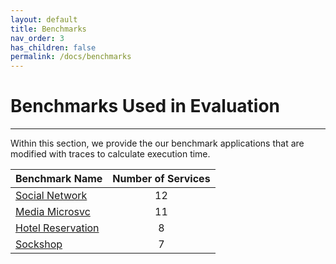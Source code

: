 ```yaml
---
layout: default
title: Benchmarks
nav_order: 3
has_children: false
permalink: /docs/benchmarks
---
```


# Benchmarks Used in Evaluation
---

Within this section, we provide the our benchmark applications that are modified with traces to calculate execution time.

|Benchmark Name|Number of Services|
|:-------------------------------|:------------------:|
|[Social Network](https://github.com/kubercostoptimizer/Kuber/tree/master/code/apps/social-network/code)|12|
|[Media Microsvc](https://github.com/kubercostoptimizer/Kuber/tree/master/code/apps/media-microsvc/code)|11|
|[Hotel Reservation](https://github.com/kubercostoptimizer/Kuber/tree/master/code/apps/hotel-reservation/code)|8|
|[Sockshop](https://github.com/kubercostoptimizer/Kuber/tree/master/code/apps/sock-shop/code)|7|
